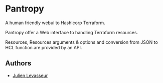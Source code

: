 # Pantropy

A human friendly webui to Hashicorp Terraform.

Pantropy offer a Web interface to handling Terraform resources.

Resources, Resources arguments & options and conversion from JSON to HCL function are provided by an API. 

## Authors

- [Julien Levasseur](https://github.com/julienlevasseur)
